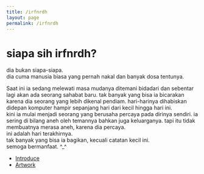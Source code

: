 ```yaml
---
title: /irfnrdh
layout: page
permalink: /irfnrdh
---
```


# siapa sih irfnrdh?
dia bukan siapa-siapa. <br/>
dia cuma manusia biasa yang pernah nakal dan banyak dosa tentunya.<br/>

Saat ini ia sedang melewati masa mudanya ditemani bidadari dan sebentar lagi akan ada seorang sahabat baru.
tak banyak yang bisa ia bicarakan karena dia seorang yang lebih dikenal pendiam.
hari-harinya dihabiskan didepan komputer hampir sepanjang hari dari kecil hingga hari ini.
<br/>
kini ia mulai menjadi seorang yang berusaha percaya pada dirinya sendiri.
ia sering di bilang aneh oleh temannya bahkan juga keluarganya.
tapi itu tidak membuatnya merasa aneh, karena dia percaya.
<br/>
ini adalah hari terakhirnya.
<br/>
tak banyak yang bisa ia bagikan, kecuali catatan kecil ini. 
<br/>
semoga bermanfaat. ^_^
<br/>
- [Introduce](https://irfnrdh.github.io/intro/)
- [Artwork](https://irfnrdh.github.io/karya/)

